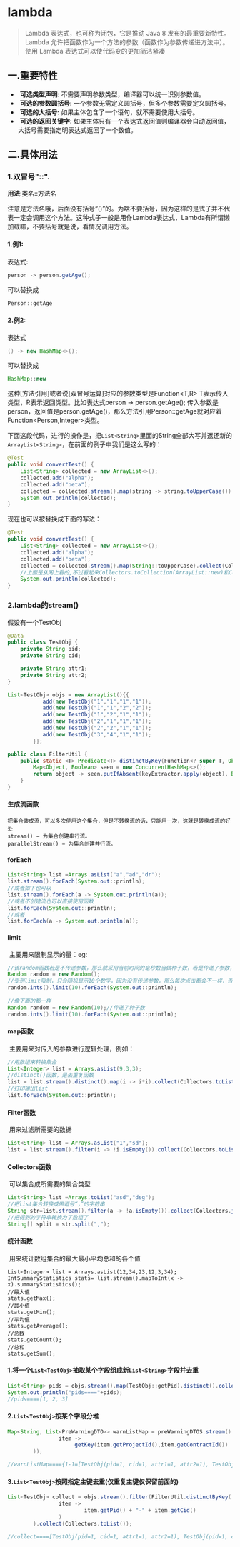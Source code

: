 # lambda

>Lambda 表达式，也可称为闭包，它是推动 Java 8 发布的最重要新特性。  
>Lambda 允许把函数作为一个方法的参数（函数作为参数传递进方法中）。  
>使用 Lambda 表达式可以使代码变的更加简洁紧凑  

## 一.重要特性

- ​		**可选类型声明:** 不需要声明参数类型，编译器可以统一识别参数值。 
- ​		**可选的参数圆括号:** 一个参数无需定义圆括号，但多个参数需要定义圆括号。 
- ​		**可选的大括号:** 如果主体包含了一个语句，就不需要使用大括号。 
- ​		**可选的返回关键字:** 如果主体只有一个表达式返回值则编译器会自动返回值，大括号需要指定明表达式返回了一个数值。 

## 二.具体用法

### 1.双冒号"::".

**用法**:类名::方法名

注意是方法名哦，后面没有括号“()”的。为啥不要括号，因为这样的是式子并不代表一定会调用这个方法。这种式子一般是用作Lambda表达式，Lambda有所谓懒加载嘛，不要括号就是说，看情况调用方法。

#### 1.例1:

表达式:

```java
person -> person.getAge();
```

可以替换成

```java
Person::getAge
```

#### 2.例2:

表达式

```java
() -> new HashMap<>();
```

可以替换成

```java
HashMap::new
```

这种[方法引用]或者说[双冒号运算]对应的参数类型是Function<T,R> T表示传入类型，R表示返回类型。比如表达式person -> person.getAge(); 传入参数是person，返回值是person.getAge()，那么方法引用Person::getAge就对应着Function<Person,Integer>类型。

下面这段代码，进行的操作是，把`List<String>`里面的String全部大写并返还新的`ArrayList<String>`，在前面的例子中我们是这么写的：

```java
@Test
public void convertTest() {
    List<String> collected = new ArrayList<>();
    collected.add("alpha");
    collected.add("beta");
    collected = collected.stream().map(string -> string.toUpperCase()).collect(Collectors.toList());
    System.out.println(collected);
}
```

现在也可以被替换成下面的写法：

```java
@Test
public void convertTest() {
    List<String> collected = new ArrayList<>();
    collected.add("alpha");
    collected.add("beta");
    collected = collected.stream().map(String::toUpperCase).collect(Collectors.toCollection(ArrayList::new));//注意发生的变化
    //上面是从网上看的,不过看起来Collectors.toCollection(ArrayList::new)和Collectors.toList()区别不大.
    System.out.println(collected);
}
```



### 2.lambda的stream()

假设有一个TestObj

```java
@Data
public class TestObj {
    private String pid;
    private String cid;

    private String attr1;
    private String attr2;
}
```

```java
List<TestObj> objs = new ArrayList(){{
           add(new TestObj("1","1","1","1"));
   		   add(new TestObj("1","1","2","2"));
           add(new TestObj("1","2","1","1"));
           add(new TestObj("2","1","1","1"));
           add(new TestObj("2","2","1","1"));
           add(new TestObj("3","4","1","1"));
        }};
```

```java
public class FilterUtil {
    public static <T> Predicate<T> distinctByKey(Function<? super T, Object> keyExtractor) {
        Map<Object, Boolean> seen = new ConcurrentHashMap<>();
        return object -> seen.putIfAbsent(keyExtractor.apply(object), Boolean.TRUE) == null;
    }
}
```

####  生成流函数

    把集合装成流，可以多次使用这个集合，但是不转换流的话，只能用一次，这就是转换成流的好处
    stream() − 为集合创建串行流。
    parallelStream() − 为集合创建并行流。

#### forEach

```java
List<String> list =Arrays.asList("a","ad","dr");
list.stream().forEach(System.out::println);
//或者如下也可以
list.stream().forEach(a -> System.out.println(a));
//或者不创建流也可以直接使用函数
list.forEach(System.out::println);
//或者
list.forEach(a -> System.out.println(a));
```

#### limit

​          主要用来限制显示的量：eg:

```java
//该random函数若是不传递参数，那么就采用当前时间的毫秒数当做种子数，若是传递了参数，就用传递的数字作为种子数了，但是这样的话，生成的随机数就是伪随机数，虽然随机，但是点几次，都基本一样，因为传入的种子数限制了函数的选择性
Random random = new Random();
//受到limit限制，只会随机显示10个数字，因为没有传递参数，那么每次点击都会不一样，否则，若传递了种子数，点击几次都一样
random.ints().limit(10).forEach(System.out::println);
 
//像下面的都一样
Random random = new Random(10);//传递了种子数
random.ints().limit(10).forEach(System.out::println);
```

#### map函数

​            主要用来对传入的参数进行逻辑处理，例如：

```java
//用数组来转换集合
List<Integer> list = Arrays.asList(9,3,3);
//distinct()函数，是去重复函数
list = list.stream().distinct().map(i -> i*i).collect(Collectors.toList());
//打印输出list
list.forEach(System.out::println);

```

#### Filter函数

​          用来过滤所需要的数据

```java
List<String> list = Arrays.asList("1","sd");
list = list.stream().filter(i -> !i.isEmpty()).collect(Collectors.toList());
```

#### Collectors函数

​			可以集合成所需要的集合类型

```java
List<String> list =Arrays.toList("asd","dsg");
//把list集合转换成带逗号“，”的字符串
String str=list.stream().filter(a -> !a.isEmpty()).collect(Collectors.joining(","));
//把得到的字符串转换为了数组了
String[] split = str.split(",");
```
#### 统计函数

​            用来统计数组集合的最大最小平均总和的各个值

```
List<Integer> list = Arrays.asList(12,34,23,12,3,34);
IntSummaryStatistics stats= list.stream().mapToInt(x -> x).summaryStatistics();
//最大值
stats.getMax();
//最小值
stats.getMin();
//平均值
stats.getAverage();
//总数
stats.getCount();
//总和
stats.getSum();
```



#### 1.将一个`List<TestObj>`抽取某个字段组成新`List<String>`字段并去重

```java
List<String> pids = objs.stream().map(TestObj::getPid).distinct().collect(Collectors.toList());
System.out.println("pids===="+pids);
//pids====[1, 2, 3]
```

#### 2.`List<TestObj>`按某个字段分堆

```java
Map<String, List<PreWarningDTO>> warnListMap = preWarningDTOS.stream().collect(Collectors.groupingBy(
                item ->
                     getKey(item.getProjectId(),item.getContractId())
        ));

//warnListMap===={1-1=[TestObj(pid=1, cid=1, attr1=1, attr2=1), TestObj(pid=1, cid=1, attr1=2, attr2=2)], 2-1=[TestObj(pid=2, cid=1, attr1=1, attr2=1)], 1-2=[TestObj(pid=1, cid=2, attr1=1, attr2=1)], 2-2=[TestObj(pid=2, cid=2, attr1=1, attr2=1)], 3-4=[TestObj(pid=3, cid=4, attr1=1, attr2=1)]}

```

#### 3.`List<TestObj>`按照指定主键去重(仅重复主键仅保留前面的)

```java
List<TestObj> collect = objs.stream().filter(FilterUtil.distinctByKey(
                item ->
                        item.getPid() + "-" + item.getCid()
                )
        ).collect(Collectors.toList());

//collect====[TestObj(pid=1, cid=1, attr1=1, attr2=1), TestObj(pid=1, cid=2, attr1=1, attr2=1), TestObj(pid=2, cid=1, attr1=1, attr2=1), TestObj(pid=2, cid=2, attr1=1, attr2=1), TestObj(pid=3, cid=4, attr1=1, attr2=1)]

```

